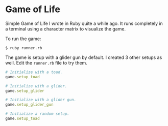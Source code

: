 Game of Life
============

Simple Game of Life I wrote in Ruby quite a while ago. It runs completely in a terminal using a character matrix to visualize the game.

To run the game:

    $ ruby runner.rb
    
The game is setup with a glider gun by default. I created 3 other setups as well. Edit the `runner.rb` file to try them.

```ruby
# Initialize with a toad.
game.setup_toad

# Initialize with a glider.
game.setup_glider

# Initialize with a glider gun.
game.setup_glider_gun

# Initialize a random setup.
game.setup_toad
```

